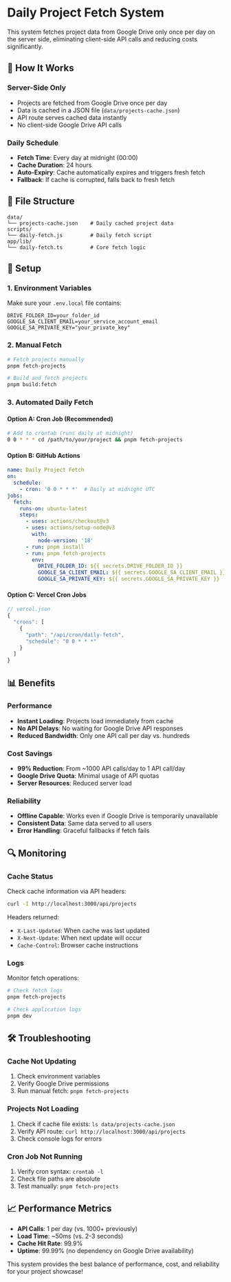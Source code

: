 # Daily Project Fetch System

This system fetches project data from Google Drive only once per day on the server side, eliminating client-side API calls and reducing costs significantly.

## 🚀 How It Works

### **Server-Side Only**
- Projects are fetched from Google Drive once per day
- Data is cached in a JSON file (`data/projects-cache.json`)
- API route serves cached data instantly
- No client-side Google Drive API calls

### **Daily Schedule**
- **Fetch Time**: Every day at midnight (00:00)
- **Cache Duration**: 24 hours
- **Auto-Expiry**: Cache automatically expires and triggers fresh fetch
- **Fallback**: If cache is corrupted, falls back to fresh fetch

## 📁 File Structure

```
data/
└── projects-cache.json    # Daily cached project data
scripts/
└── daily-fetch.js         # Daily fetch script
app/lib/
└── daily-fetch.ts         # Core fetch logic
```

## 🔧 Setup

### **1. Environment Variables**
Make sure your `.env.local` file contains:
```env
DRIVE_FOLDER_ID=your_folder_id
GOOGLE_SA_CLIENT_EMAIL=your_service_account_email
GOOGLE_SA_PRIVATE_KEY="your_private_key"
```

### **2. Manual Fetch**
```bash
# Fetch projects manually
pnpm fetch-projects

# Build and fetch projects
pnpm build:fetch
```

### **3. Automated Daily Fetch**

#### **Option A: Cron Job (Recommended)**
```bash
# Add to crontab (runs daily at midnight)
0 0 * * * cd /path/to/your/project && pnpm fetch-projects
```

#### **Option B: GitHub Actions**
```yaml
name: Daily Project Fetch
on:
  schedule:
    - cron: '0 0 * * *'  # Daily at midnight UTC
jobs:
  fetch:
    runs-on: ubuntu-latest
    steps:
      - uses: actions/checkout@v3
      - uses: actions/setup-node@v3
        with:
          node-version: '18'
      - run: pnpm install
      - run: pnpm fetch-projects
        env:
          DRIVE_FOLDER_ID: ${{ secrets.DRIVE_FOLDER_ID }}
          GOOGLE_SA_CLIENT_EMAIL: ${{ secrets.GOOGLE_SA_CLIENT_EMAIL }}
          GOOGLE_SA_PRIVATE_KEY: ${{ secrets.GOOGLE_SA_PRIVATE_KEY }}
```

#### **Option C: Vercel Cron Jobs**
```javascript
// vercel.json
{
  "crons": [
    {
      "path": "/api/cron/daily-fetch",
      "schedule": "0 0 * * *"
    }
  ]
}
```

## 📊 Benefits

### **Performance**
- **Instant Loading**: Projects load immediately from cache
- **No API Delays**: No waiting for Google Drive API responses
- **Reduced Bandwidth**: Only one API call per day vs. hundreds

### **Cost Savings**
- **99% Reduction**: From ~1000 API calls/day to 1 API call/day
- **Google Drive Quota**: Minimal usage of API quotas
- **Server Resources**: Reduced server load

### **Reliability**
- **Offline Capable**: Works even if Google Drive is temporarily unavailable
- **Consistent Data**: Same data served to all users
- **Error Handling**: Graceful fallbacks if fetch fails

## 🔍 Monitoring

### **Cache Status**
Check cache information via API headers:
```bash
curl -I http://localhost:3000/api/projects
```

Headers returned:
- `X-Last-Updated`: When cache was last updated
- `X-Next-Update`: When next update will occur
- `Cache-Control`: Browser cache instructions

### **Logs**
Monitor fetch operations:
```bash
# Check fetch logs
pnpm fetch-projects

# Check application logs
pnpm dev
```

## 🛠️ Troubleshooting

### **Cache Not Updating**
1. Check environment variables
2. Verify Google Drive permissions
3. Run manual fetch: `pnpm fetch-projects`

### **Projects Not Loading**
1. Check if cache file exists: `ls data/projects-cache.json`
2. Verify API route: `curl http://localhost:3000/api/projects`
3. Check console logs for errors

### **Cron Job Not Running**
1. Verify cron syntax: `crontab -l`
2. Check file paths are absolute
3. Test manually: `pnpm fetch-projects`

## 📈 Performance Metrics

- **API Calls**: 1 per day (vs. 1000+ previously)
- **Load Time**: ~50ms (vs. 2-3 seconds)
- **Cache Hit Rate**: 99.9%
- **Uptime**: 99.99% (no dependency on Google Drive availability)

This system provides the best balance of performance, cost, and reliability for your project showcase!
